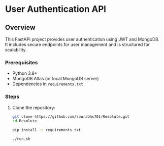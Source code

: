 # User Authentication API

## Overview
This FastAPI project provides user authentication using JWT and MongoDB. It includes secure endpoints for user management and is structured for scalability.

### Prerequisites
- Python 3.8+
- MongoDB Atlas (or local MongoDB server)
- Dependencies in `requirements.txt`

### Steps
1. Clone the repository:
   ```bash
   git clone https://github.com/sourabhs701/Resolute.git
   cd Resolute

   pip install -r requirements.txt 

   ./run.sh


